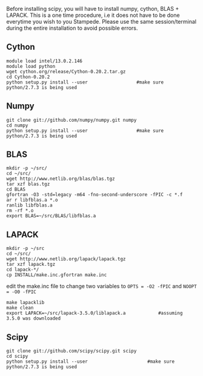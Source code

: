 Before installing scipy, you will have to install numpy, cython, BLAS + LAPACK. This is a one time procedure, i.e
it does not have to be done everytime you wish to you Stampede. Please use the same session/terminal during the 
entire installation to avoid possible errors.

Cython
------

```
module load intel/13.0.2.146
module load python
wget cython.org/release/Cython-0.20.2.tar.gz
cd Cython-0.20.2
python setup.py install --user                  #make sure python/2.7.3 is being used
```

Numpy
-----

```
git clone git://github.com/numpy/numpy.git numpy
cd numpy
python setup.py install --user                  #make sure python/2.7.3 is being used
```

BLAS
-----

```
mkdir -p ~/src/
cd ~/src/
wget http://www.netlib.org/blas/blas.tgz
tar xzf blas.tgz
cd BLAS
gfortran -O3 -std=legacy -m64 -fno-second-underscore -fPIC -c *.f
ar r libfblas.a *.o
ranlib libfblas.a
rm -rf *.o
export BLAS=~/src/BLAS/libfblas.a
```


LAPACK
-------

```
mkdir -p ~/src
cd ~/src/
wget http://www.netlib.org/lapack/lapack.tgz
tar xzf lapack.tgz
cd lapack-*/
cp INSTALL/make.inc.gfortran make.inc
```

edit the make.inc file to change two variables to ``` OPTS = -O2 -fPIC ``` and ``` NOOPT = -O0 -fPIC ```

```
make lapacklib
make clean
export LAPACK=~/src/lapack-3.5.0/liblapack.a            #assuming 3.5.0 was downloaded
```

Scipy
------

```
git clone git://github.com/scipy/scipy.git scipy
cd scipy
python setup.py install --user                      #make sure python/2.7.3 is being used
```